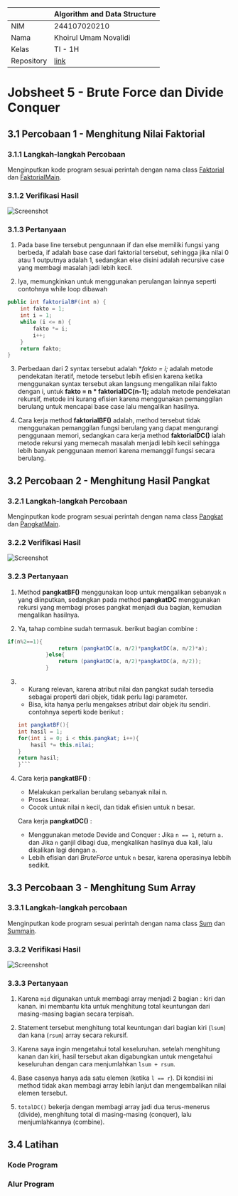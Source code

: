 |  | Algorithm and Data Structure |
|--|--|
| NIM |  244107020210|
| Nama |  Khoirul Umam Novalidi |
| Kelas | TI - 1H |
| Repository | [link](https://github.com/novalrnv/PRAKALSD.git) |
  

# Jobsheet 5 - Brute Force dan Divide Conquer
  

## 3.1 Percobaan 1 - Menghitung Nilai Faktorial


### 3.1.1 Langkah-langkah Percobaan

Menginputkan kode program sesuai perintah dengan nama class [Faktorial](/sc_code/faktorial.java) dan [FaktorialMain](/sc_code/faktorialmain.java).

### 3.1.2 Verifikasi Hasil

![Screenshot](/img/verifpercobaan1.png)

### 3.1.3 Pertanyaan

1. Pada base line tersebut pengunnaan if dan else memiliki fungsi yang berbeda, if adalah base case dari faktorial tersebut, sehingga jika nilai 0 atau 1 outputnya adalah 1, sedangkan else disini adalah recursive case yang membagi masalah jadi lebih kecil.

2. Iya, memungkinkan untuk menggunakan perulangan lainnya seperti contohnya while loop dibawah
```java
public int faktorialBF(int n) {
    int fakto = 1;
    int i = 1;
    while (i <= n) {
        fakto *= i;
        i++;
    }
    return fakto;
}
```
3. Perbedaan dari 2 syntax tersebut adalah **fakto *= i;** adalah metode pendekatan iteratif, metode tersebut lebih efisien karena ketika menggunakan syntax tersebut akan langsung mengalikan nilai fakto dengan i, untuk **fakto = n * faktorialDC(n-1);** adalah metode pendekatan rekursif, metode ini kurang efisien karena menggunakan pemanggilan berulang untuk mencapai base case lalu mengalikan hasilnya.

4. Cara kerja method **faktorialBF()** adalah, method tersebut tidak menggunakan pemanggilan fungsi berulang yang dapat mengurangi penggunaan memori, sedangkan cara kerja method **faktorialDC()** ialah metode rekursi yang memecah masalah menjadi lebih kecil sehingga lebih banyak penggunaan memori karena memanggil fungsi secara berulang.


## 3.2 Percobaan 2 - Menghitung Hasil Pangkat


### 3.2.1 Langkah-langkah Percobaan

Menginputkan kode program sesuai perintah dengan nama class [Pangkat](/sc_code/pangkat.java) dan [PangkatMain](/sc_code/pangkatmain.java).

### 3.2.2 Verifikasi Hasil

![Screenshot](/img/verifpercobaan2.png)

### 3.2.3 Pertanyaan

1. Method **pangkatBF()** menggunakan loop untuk mengalikan sebanyak `n` yang diinputkan, sedangkan pada method **pangkatDC** menggunakan rekursi yang membagi proses pangkat menjadi dua bagian, kemudian mengalikan hasilnya.

2. Ya, tahap combine sudah termasuk. berikut bagian combine : 
```java
if(n%2==1){
                return (pangkatDC(a, n/2)*pangkatDC(a, n/2)*a);
            }else{
                return (pangkatDC(a, n/2)*pangkatDC(a, n/2));
            }
```

3. - Kurang relevan, karena atribut nilai dan pangkat sudah tersedia sebagai properti dari objek, tidak perlu lagi parameter.
    - Bisa, kita hanya perlu mengakses atribut dair objek itu sendiri. contohnya seperti kode berikut :
    ```java
    int pangkatBF(){
    int hasil = 1;
    for(int i = 0; i < this.pangkat; i++){
        hasil *= this.nilai;
    }
    return hasil;
    }```

4. Cara kerja **pangkatBF()** :
    - Melakukan perkalian berulang sebanyak nilai n.
    - Proses Linear.
    - Cocok untuk nilai n kecil, dan tidak efisien untuk n besar.

    Cara kerja **pangkatDC()** : 
    - Menggunakan metode Devide and Conquer : Jika `n == 1`, return `a.` dan Jika `n` ganjil dibagi dua, mengkalikan hasilnya dua kali, lalu dikalikan lagi dengan `a`.
    - Lebih efisian dari *BruteForce* untuk `n` besar, karena operasinya lebbih sedikit.


## 3.3 Percobaan 3 - Menghitung Sum Array


### 3.3.1 Langkah-langkah percobaan

Menginputkan kode program sesuai perintah dengan nama class [Sum](/sc_code/sum.java) dan [Summain](/sc_code/summain.java).

### 3.3.2 Verifikasi Hasil

![Screenshot](/img/verifpercobaan3.png)

### 3.3.3 Pertanyaan

1. Karena `mid` digunakan untuk membagi array menjadi 2 bagian : kiri dan kanan. ini membantu kita untuk menghitung total keuntungan dari masing-masing bagian secara terpisah.

2. Statement tersebut menghitung total keuntungan dari bagian kiri (`lsum`) dan kana (`rsum`) array secara rekursif.

3. Karena saya ingin mengetahui total keseluruhan. setelah menghitung kanan dan kiri, hasil tersebut akan digabungkan untuk mengetahui keseluruhan dengan cara menjumlahkan `lsum + rsum`.

4. Base casenya hanya ada satu elemen (ketika `l == r`). Di kondisi ini method tidak akan membagi array lebih lanjut dan mengembalikan nilai elemen tersebut.

5. `totalDC()` bekerja dengan membagi array  jadi dua terus-menerus (divide), menghitung total di masing-masing (conquer), lalu menjumlahkannya (combine).


## 3.4 Latihan

### Kode Program

### Alur Program